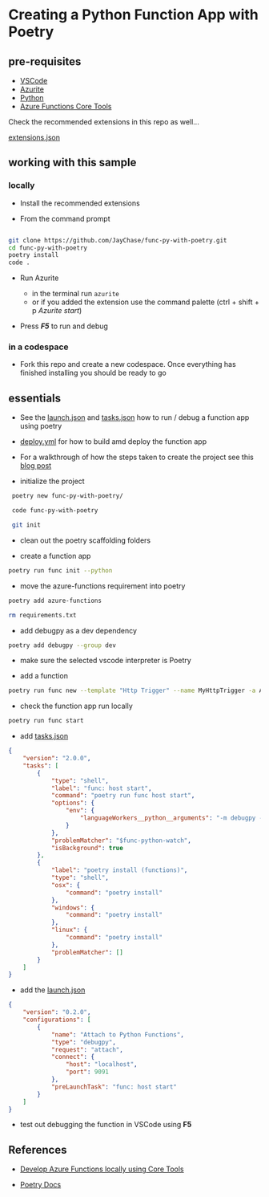 # Creating a Python Function App with Poetry

## pre-requisites

- [VSCode](https://code.visualstudio.com/)
- [Azurite](https://marketplace.visualstudio.com/items?itemName=Azurite.azurite) 
- [Python](https://www.python.org/downloads/)
- [Azure Functions Core Tools](https://learn.microsoft.com/en-us/azure/azure-functions/functions-run-local?tabs=windows%2Cisolated-process%2Cnode-v4%2Cpython-v2%2Chttp-trigger%2Ccontainer-apps&pivots=programming-language-python#install-the-azure-functions-core-tools)

Check the recommended extensions in this repo as well...

[extensions.json](./.vscode/extensions.json)

## working with this sample

### locally

- Install the recommended extensions

- From the command prompt

```bash

git clone https://github.com/JayChase/func-py-with-poetry.git
cd func-py-with-poetry
poetry install
code .
```

- Run Azurite
    - in the terminal run `azurite`
    - or if you added the extension use the command palette (ctrl + shift + p *Azurite start*)

- Press ***F5*** to run and debug

### in a codespace

- Fork this repo and create a new codespace. Once everything has finished installing you should be ready to go

## essentials

- See the [launch.json](./.vscode/launch.json) and [tasks.json](./.vscode/tasks.json) how to run / debug a function app using poetry  

- [deploy.yml](./.github/workflows/deploy.yml) for how to build amd deploy the function app

- For a walkthrough of how the steps taken to create the project see this [blog post](https://www.usefuldev.com/post/Create%20a%20function%20app%20with%20poetry)

- initialize the project

```bash
 poetry new func-py-with-poetry/

 code func-py-with-poetry

 git init
```

- clean out the poetry scaffolding folders

- create a function app

```bash
poetry run func init --python
```

- move the azure-functions requirement into poetry

```bash
poetry add azure-functions

rm requirements.txt
```

- add debugpy as a dev dependency

```bash
poetry add debugpy --group dev
```

- make sure the selected vscode interpreter is Poetry

- add a function

```bash
poetry run func new --template "Http Trigger" --name MyHttpTrigger -a ANONYMOUS
```

- check the function app run locally

```bash
poetry run func start
```

- add [tasks.json](./.vscode/tasks.json)

```json
{
    "version": "2.0.0",
    "tasks": [
        {
            "type": "shell",
            "label": "func: host start",
            "command": "poetry run func host start",
            "options": {
                "env": {
                    "languageWorkers__python__arguments": "-m debugpy --listen 127.0.0.1:9091"
                }
            },
            "problemMatcher": "$func-python-watch",
            "isBackground": true
        },
        {
            "label": "poetry install (functions)",
            "type": "shell",
            "osx": {
                "command": "poetry install"
            },
            "windows": {
                "command": "poetry install"
            },
            "linux": {
                "command": "poetry install"
            },
            "problemMatcher": []
        }
    ]
}
```

- add the [launch.json](./.vscode/launch.json)

```json
{
    "version": "0.2.0",
    "configurations": [
        {
            "name": "Attach to Python Functions",
            "type": "debugpy",
            "request": "attach",
            "connect": {
                "host": "localhost",
                "port": 9091
            },
            "preLaunchTask": "func: host start"
        }
    ]
}
```

- test out debugging the function in VSCode using **F5**

## References

- [Develop Azure Functions locally using Core Tools](https://learn.microsoft.com/en-us/azure/azure-functions/functions-run-local?tabs=windows%2Cisolated-process%2Cnode-v4%2Cpython-v2%2Chttp-trigger%2Ccontainer-apps&pivots=programming-language-python)

- [Poetry Docs](https://python-poetry.org/docs/)